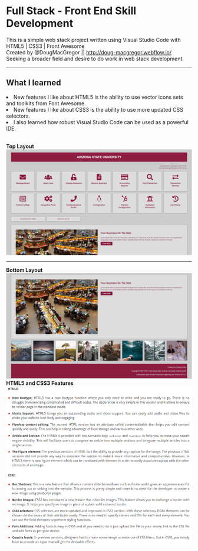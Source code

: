 # Full Stack - Front End Skill Development
This is a simple web stack project written using Visual Studio Code with HTML5 | CSS3 | Front Awesome<br>
Created by @DougMacGregor || http://doug-macgregor.webflow.io/<br>
Seeking a broader field and desire to do work in web stack development.

<hr>

## What I learned
<li>New features I like about HTML5 is the ability to use vector icons sets and toolkits from Font Awesome.
<li>New features I like about CSS3 is the ability to use more updated CSS selectors.</li>
<li>I also learned how robust Visual Studio Code can be used as a powerful IDE.</li><br>

<b>Top Layout</b><br>
![java-code](https://raw.githubusercontent.com/SEDoug/web_template/master/img/page-1.JPG)<hr>
<b>Bottom Layout</b><br>
![java-code](https://raw.githubusercontent.com/SEDoug/web_template/master/img/page-2.JPG)
<b>HTML5 and CSS3 Features</b><br>
![java-code](https://raw.githubusercontent.com/SEDoug/web_template/master/img/html5_css3_features.PNG)

